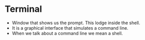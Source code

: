 # Terminal



* Window that shows us the prompt. This lodge inside the shell.
* It is a graphical interface that simulates a command line.
* When we talk about a command line we mean a shell.
